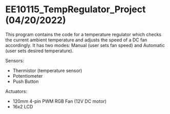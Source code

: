 # EE10115_TempRegulator_Project (04/20/2022)
   This program contains the code for a temperature regulator 
   which checks the current ambient temperature and adjusts 
   the speed of a DC fan accordingly. 
   It has two modes: Manual (user sets fan speed) 
   and Automatic (user sets desired temperature).
   
   Sensors:
   - Thermistor (temperature sensor) 
   - Potentiometer
   - Push Button

   Actuators: 
   - 120mm 4-pin PWM RGB Fan (12V DC motor) 
   - 16x2 LCD
